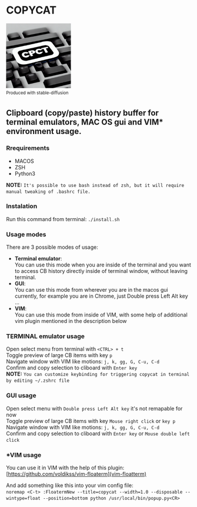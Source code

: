 # COPYCAT  
<img src="/logo.jpeg"  width="35%" height="34%"><br/>
<sup>Produced with stable-diffusion<sup>

## Clipboard (copy/paste) history buffer for terminal emulators, MAC OS gui and VIM* environment usage.

### Rrequirements  
- MACOS  
- ZSH  
- Python3  

**NOTE:** `It's possible to use bash instead of zsh, but it will require manual tweaking of .bashrc file.`  

### Instalation  

Run this command from terminal: `./install.sh`  
### Usage modes
There are 3 possible modes of usage:
- **Terminal emulator**:  
You can use this mode when you are inside of the terminal and you want to access CB history directly inside of terminal window, without leaving terminal.
- **GUI**:  
You can use this mode from wherever you are in the macos gui currently, for example you are in Chrome, just Double press Left Alt key ...  
- **VIM**:  
You can use this mode from inside of VIM, with some help of additional vim plugin mentioned in the description below  


### TERMINAL emulator usage
Open select menu from terminal with `<CTRL> + t`  
Toggle preview of large CB items with key `p`  
Navigate window with VIM like motions: `j, k, gg, G, C-u, C-d`  
Confirm and copy selection to cliboard with `Enter key`  
**NOTE:** `You can customize keybinding for triggering copycat in terminal by editing ~/.zshrc file`  

### GUI usage
Open select menu with `Double press Left Alt key` it's not remapable for now  
Toggle preview of large CB items with key `Mouse right click` or `key p`   
Navigate window with VIM like motions: `j, k, gg, G, C-u, C-d`  
Confirm and copy selection to cliboard with `Enter key` or `Mouse double left click`   

### *VIM usage
You can use it in VIM with the help of this plugin:  
[https://github.com/voldikss/vim-floaterm](vim-floatterm)  

And add something like this into your vim config file:  
`noremap <C-t> :FloatermNew --title=copycat --width=1.0 --disposable --wintype=float --position=bottom python /usr/local/bin/popup.py<CR>`
